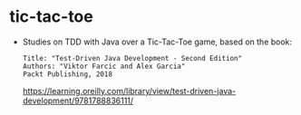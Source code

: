 # tic-tac-toe

- Studies on TDD with Java over a Tic-Tac-Toe game, based on the book: 

    ```
    Title: "Test-Driven Java Development - Second Edition"
    Authors: "Viktor Farcic and Alex Garcia"
    Packt Publishing, 2018
    ```
    
    https://learning.oreilly.com/library/view/test-driven-java-development/9781788836111/
